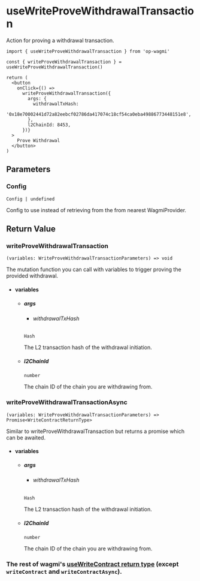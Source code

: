 # useWriteProveWithdrawalTransaction

Action for proving a withdrawal transaction.

```tsx [example.tsx]
import { useWriteProveWithdrawalTransaction } from 'op-wagmi'

const { writeProveWithdrawalTransaction } = useWriteProveWithdrawalTransaction()

return (
  <button
    onClick={() =>
      writeProveWithdrawalTransaction({
        args: {
          withdrawalTxHash:
            '0x18e70002441d72a82eebcf02786da417074c18cf54ca0eba49886773448151e8',
        },
        l2ChainId: 8453,
      })}
  >
    Prove Withdrawal
  </button>
)
```

## Parameters

### Config

`Config | undefined`

Config to use instead of retrieving from the from nearest WagmiProvider.

## Return Value

### writeProveWithdrawalTransaction

`(variables: WriteProveWithdrawalTransactionParameters) => void`

The mutation function you can call with variables to trigger proving the provided withdrawal.

- #### variables
  - ##### args

    - ###### withdrawalTxHash
    `Hash`

    The L2 transaction hash of the withdrawal initiation.

  - ##### l2ChainId
    `number`

    The chain ID of the chain you are withdrawing from.

### writeProveWithdrawalTransactionAsync

`(variables: WriteProveWithdrawalTransactionParameters) => Promise<WriteContractReturnType>`

Similar to writeProveWithdrawalTransaction but returns a promise which can be awaited.

- #### variables
  - ##### args

    - ###### withdrawalTxHash
    `Hash`

    The L2 transaction hash of the withdrawal initiation.

  - ##### l2ChainId
    `number`

    The chain ID of the chain you are withdrawing from.

### The rest of wagmi's [useWriteContract return type](https://beta.wagmi.sh/react/api/hooks/useWrtieContract#return-type) (except `writeContract` and `writeContractAsync`).
